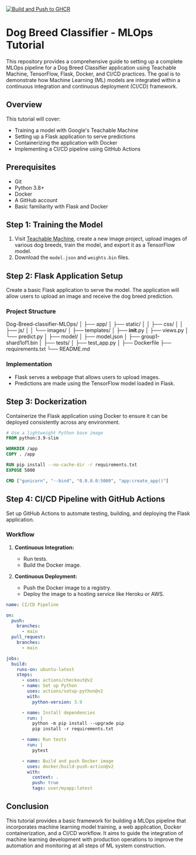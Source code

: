 [![Build and Push to GHCR](https://github.com/EzioDEVio/Dog-Breed-classifier-MLOps/actions/workflows/MLOps-ci-cd.yml/badge.svg)](https://github.com/EzioDEVio/Dog-Breed-classifier-MLOps/actions/workflows/MLOps-ci-cd.yml)


# Dog Breed Classifier - MLOps Tutorial

This repository provides a comprehensive guide to setting up a complete MLOps pipeline for a Dog Breed Classifier application using Teachable Machine, TensorFlow, Flask, Docker, and CI/CD practices. The goal is to demonstrate how Machine Learning (ML) models are integrated within a continuous integration and continuous deployment (CI/CD) framework.

## Overview

This tutorial will cover:
- Training a model with Google's Teachable Machine
- Setting up a Flask application to serve predictions
- Containerizing the application with Docker
- Implementing a CI/CD pipeline using GitHub Actions

## Prerequisites

- Git
- Python 3.8+
- Docker
- A GitHub account
- Basic familiarity with Flask and Docker

## Step 1: Training the Model

1. Visit [Teachable Machine](https://teachablemachine.withgoogle.com/), create a new image project, upload images of various dog breeds, train the model, and export it as a TensorFlow model.
2. Download the `model.json` and `weights.bin` files.

## Step 2: Flask Application Setup

Create a basic Flask application to serve the model. The application will allow users to upload an image and receive the dog breed prediction.

### Project Structure


Dog-Breed-classifier-MLOps/
│
├── app/
│   ├── static/
│   │   ├── css/
│   │   ├── js/
│   │   └── images/
│   ├── templates/
│   ├── __init__.py
│   ├── views.py
│   └── predict.py
│
├── model/
│   ├── model.json
│   ├── group1-shard1of1.bin
│
├── tests/
│   ├── test_app.py
│
├── Dockerfile
├── requirements.txt
└── README.md


### Implementation

- Flask serves a webpage that allows users to upload images.
- Predictions are made using the TensorFlow model loaded in Flask.

## Step 3: Dockerization

Containerize the Flask application using Docker to ensure it can be deployed consistently across any environment.

```Dockerfile
# Use a lightweight Python base image
FROM python:3.9-slim

WORKDIR /app
COPY . /app

RUN pip install --no-cache-dir -r requirements.txt
EXPOSE 5000

CMD ["gunicorn", "--bind", "0.0.0.0:5000", "app:create_app()"]
```

## Step 4: CI/CD Pipeline with GitHub Actions

Set up GitHub Actions to automate testing, building, and deploying the Flask application.

### Workflow

1. **Continuous Integration:**
   - Run tests.
   - Build the Docker image.

2. **Continuous Deployment:**
   - Push the Docker image to a registry.
   - Deploy the image to a hosting service like Heroku or AWS.

```yaml
name: CI/CD Pipeline

on:
  push:
    branches:
      - main
  pull_request:
    branches:
      - main

jobs:
  build:
    runs-on: ubuntu-latest
    steps:
      - uses: actions/checkout@v2
      - name: Set up Python
        uses: actions/setup-python@v2
        with:
          python-version: 3.9

      - name: Install dependencies
        run: |
          python -m pip install --upgrade pip
          pip install -r requirements.txt

      - name: Run tests
        run: |
          pytest

      - name: Build and push Docker image
        uses: docker/build-push-action@v2
        with:
          context: .
          push: true
          tags: user/myapp:latest
```

## Conclusion

This tutorial provides a basic framework for building a MLOps pipeline that incorporates machine learning model training, a web application, Docker containerization, and a CI/CD workflow. It aims to guide the integration of machine learning development with production operations to improve the automation and monitoring at all steps of ML system construction.




